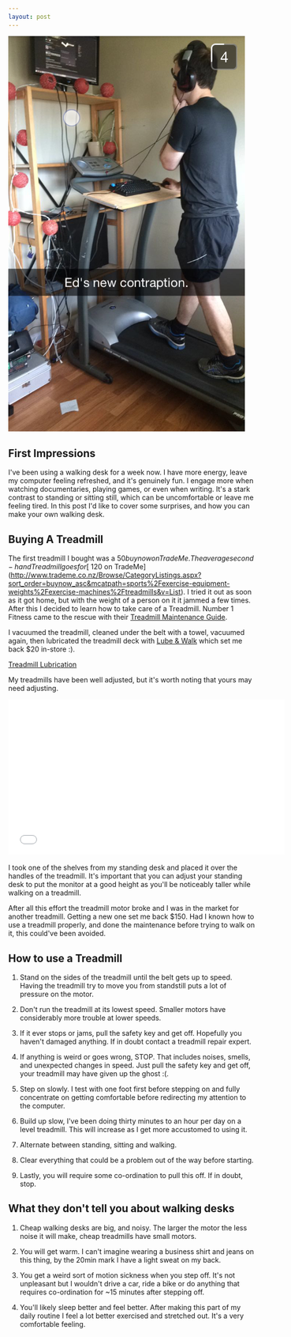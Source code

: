 ```yaml
---
layout: post
---
```


<img src="/images/treadmill.png" alt="Picture of me browsing Steam at my walking desk">

## First Impressions
I've been using a walking desk for a week now. I have more energy, leave my computer feeling refreshed, and it's genuinely fun. I engage more when watching documentaries, playing games, or even when writing. It's a stark contrast to standing or sitting still, which can be uncomfortable or leave me feeling tired. In this post I'd like to cover some surprises, and how you can make your own walking desk.

## Buying A Treadmill
The first treadmill I bought was a $50 buy now on TradeMe. The average second-hand Treadmill goes for [~$120 on TradeMe](http://www.trademe.co.nz/Browse/CategoryListings.aspx?sort_order=buynow_asc&mcatpath=sports%2Fexercise-equipment-weights%2Fexercise-machines%2Ftreadmills&v=List).
I tried it out as soon as it got home, but with the weight of a person on it it jammed a few times.
After this I decided to learn how to take care of a Treadmill. Number 1 Fitness came to the rescue with their [Treadmill Maintenance Guide](http://www.no1fitness.co.nz/treadmills/treadmill-maintenance-guide).

I vacuumed the treadmill, cleaned under the belt with a towel, vacuumed again, then lubricated the treadmill deck with [Lube & Walk](http://www.no1fitness.co.nz/treadmills/treadmill-lubrication-kit-00600) which set me back $20 in-store :).    

<a href="http://bit.ly/Treadmill_Lubrication">Treadmill Lubrication</a>

My treadmills have been well adjusted, but it's worth noting that yours may need adjusting.


<iframe width="560" height="315" src="//www.youtube.com/embed/FZUUBDq0z54" frameborder="0" allowfullscreen></iframe>


I took one of the shelves from my standing desk and placed it over the handles of the treadmill. It's important that you can adjust your standing desk to put the monitor at a good height as you'll be noticeably taller while walking on a treadmill.

After all this effort the treadmill motor broke and I was in the market for another treadmill. Getting a new one set me back $150. Had I known how to use a treadmill properly, and done the maintenance before trying to walk on it, this could've been avoided.

## How to use a Treadmill
1. Stand on the sides of the treadmill until the belt gets up to speed. Having the treadmill try to move you from standstill puts a lot of pressure on the motor. 

2. Don't run the treadmill at its lowest speed. Smaller motors have considerably more trouble at lower speeds. 

3. If it ever stops or jams, pull the safety key and get off. Hopefully you haven't damaged anything. If in doubt contact a treadmill repair expert.

4. If anything is weird or goes wrong, STOP. That includes noises, smells, and unexpected changes in speed. Just pull the safety key and get off, your treadmill may have given up the ghost :(. 

5. Step on slowly. I test with one foot first before stepping on and fully concentrate on getting comfortable before redirecting my attention to the computer. 

6. Build up slow, I've been doing thirty minutes to an hour per day on a level treadmill. This will increase as I get more accustomed to using it. 

7. Alternate between standing, sitting and walking.

8. Clear everything that could be a problem out of the way before starting. 

9. Lastly, you will require some co-ordination to pull this off. If in doubt, stop.


## What they don't tell you about walking desks

1. Cheap walking desks are big, and noisy. The larger the motor the less noise it will make, cheap treadmills have small motors.

2. You will get warm. I can't imagine wearing a business shirt and jeans on this thing, by the 20min mark I have a light sweat on my back.

3. You get a weird sort of motion sickness when you step off. It's not unpleasant but I wouldn't drive a car, ride a bike or do anything that requires co-ordination for ~15 minutes after stepping off.

4. You'll likely sleep better and feel better. After making this part of my daily routine I feel a lot better exercised and stretched out. It's a very comfortable feeling.


